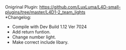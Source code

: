 Onigrinal Plugin: https://github.com/LuxLuma/L4D-small-plugins/tree/master/L4D1-2_team_lights</br>
*Changelog:
 - Compile with Dev Build 1.12 Ver 7024
 - Add return funtion.</br>
 - Change number light.</br>
 - Make correct include libary.</br>
